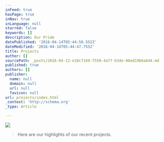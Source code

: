 ```yaml
---
inFeed: true
hasPage: true
inNav: true
inLanguage: null
starred: false
keywords: []
description: Our Pride
datePublished: '2016-04-14T05:44:58.552Z'
dateModified: '2016-04-14T05:44:47.755Z'
title: Projects
author: []
sourcePath: _posts/2016-04-12-e18c7169-f550-4a77-b34e-06ed19b6a644.md
published: true
authors: []
publisher:
  name: null
  domain: null
  url: null
  favicon: null
url: projects/index.html
_context: 'http://schema.org'
_type: Article

---
```

![](https://the-grid-user-content.s3-us-west-2.amazonaws.com/21bee09a-9e82-46ca-997c-f6e76c7a2b3a.png)

> Here are our highlights of our recent projects.